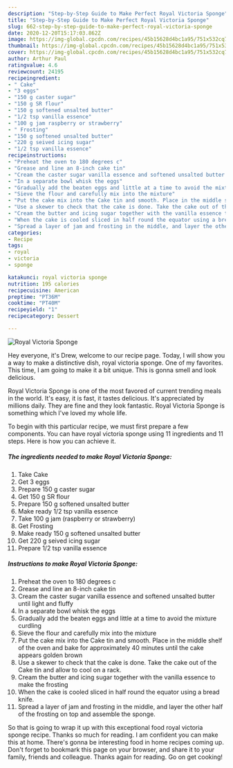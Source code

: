 ```yaml
---
description: "Step-by-Step Guide to Make Perfect Royal Victoria Sponge"
title: "Step-by-Step Guide to Make Perfect Royal Victoria Sponge"
slug: 662-step-by-step-guide-to-make-perfect-royal-victoria-sponge
date: 2020-12-20T15:17:03.862Z
image: https://img-global.cpcdn.com/recipes/45b15628d4bc1a95/751x532cq70/royal-victoria-sponge-recipe-main-photo.jpg
thumbnail: https://img-global.cpcdn.com/recipes/45b15628d4bc1a95/751x532cq70/royal-victoria-sponge-recipe-main-photo.jpg
cover: https://img-global.cpcdn.com/recipes/45b15628d4bc1a95/751x532cq70/royal-victoria-sponge-recipe-main-photo.jpg
author: Arthur Paul
ratingvalue: 4.6
reviewcount: 24195
recipeingredient:
- " Cake"
- "3 eggs"
- "150 g caster sugar"
- "150 g SR flour"
- "150 g softened unsalted butter"
- "1/2 tsp vanilla essence"
- "100 g jam raspberry or strawberry"
- " Frosting"
- "150 g softened unsalted butter"
- "220 g seived icing sugar"
- "1/2 tsp vanilla essence"
recipeinstructions:
- "Preheat the oven to 180 degrees c"
- "Grease and line an 8-inch cake tin"
- "Cream the caster sugar vanilla essence and softened unsalted butter until light and fluffy"
- "In a separate bowl whisk the eggs"
- "Gradually add the beaten eggs and little at a time to avoid the mixture curdling"
- "Sieve the flour and carefully mix into the mixture"
- "Put the cake mix into the Cake tin and smooth. Place in the middle shelf of the oven and bake for approximately 40 minutes until the cake appears golden brown"
- "Use a skewer to check that the cake is done. Take the cake out of the Cake tin and allow to cool on a rack."
- "Cream the butter and icing sugar together with the vanilla essence to make the frosting"
- "When the cake is cooled sliced in half round the equator using a bread knife."
- "Spread a layer of jam and frosting in the middle, and layer the other half of the frosting on top and assemble the sponge."
categories:
- Recipe
tags:
- royal
- victoria
- sponge

katakunci: royal victoria sponge 
nutrition: 195 calories
recipecuisine: American
preptime: "PT36M"
cooktime: "PT40M"
recipeyield: "1"
recipecategory: Dessert

---
```



![Royal Victoria Sponge](https://img-global.cpcdn.com/recipes/45b15628d4bc1a95/751x532cq70/royal-victoria-sponge-recipe-main-photo.jpg)

Hey everyone, it's Drew, welcome to our recipe page. Today, I will show you a way to make a distinctive dish, royal victoria sponge. One of my favorites. This time, I am going to make it a bit unique. This is gonna smell and look delicious.

Royal Victoria Sponge is one of the most favored of current trending meals in the world. It's easy, it is fast, it tastes delicious. It's appreciated by millions daily. They are fine and they look fantastic. Royal Victoria Sponge is something which I've loved my whole life.




To begin with this particular recipe, we must first prepare a few components. You can have royal victoria sponge using 11 ingredients and 11 steps. Here is how you can achieve it.

<!--inarticleads1-->

##### The ingredients needed to make Royal Victoria Sponge:

1. Take  Cake
1. Get 3 eggs
1. Prepare 150 g caster sugar
1. Get 150 g SR flour
1. Prepare 150 g softened unsalted butter
1. Make ready 1/2 tsp vanilla essence
1. Take 100 g jam (raspberry or strawberry)
1. Get  Frosting
1. Make ready 150 g softened unsalted butter
1. Get 220 g seived icing sugar
1. Prepare 1/2 tsp vanilla essence




<!--inarticleads2-->

##### Instructions to make Royal Victoria Sponge:

1. Preheat the oven to 180 degrees c
1. Grease and line an 8-inch cake tin
1. Cream the caster sugar vanilla essence and softened unsalted butter until light and fluffy
1. In a separate bowl whisk the eggs
1. Gradually add the beaten eggs and little at a time to avoid the mixture curdling
1. Sieve the flour and carefully mix into the mixture
1. Put the cake mix into the Cake tin and smooth. Place in the middle shelf of the oven and bake for approximately 40 minutes until the cake appears golden brown
1. Use a skewer to check that the cake is done. Take the cake out of the Cake tin and allow to cool on a rack.
1. Cream the butter and icing sugar together with the vanilla essence to make the frosting
1. When the cake is cooled sliced in half round the equator using a bread knife.
1. Spread a layer of jam and frosting in the middle, and layer the other half of the frosting on top and assemble the sponge.




So that is going to wrap it up with this exceptional food royal victoria sponge recipe. Thanks so much for reading. I am confident you can make this at home. There's gonna be interesting food in home recipes coming up. Don't forget to bookmark this page on your browser, and share it to your family, friends and colleague. Thanks again for reading. Go on get cooking!
